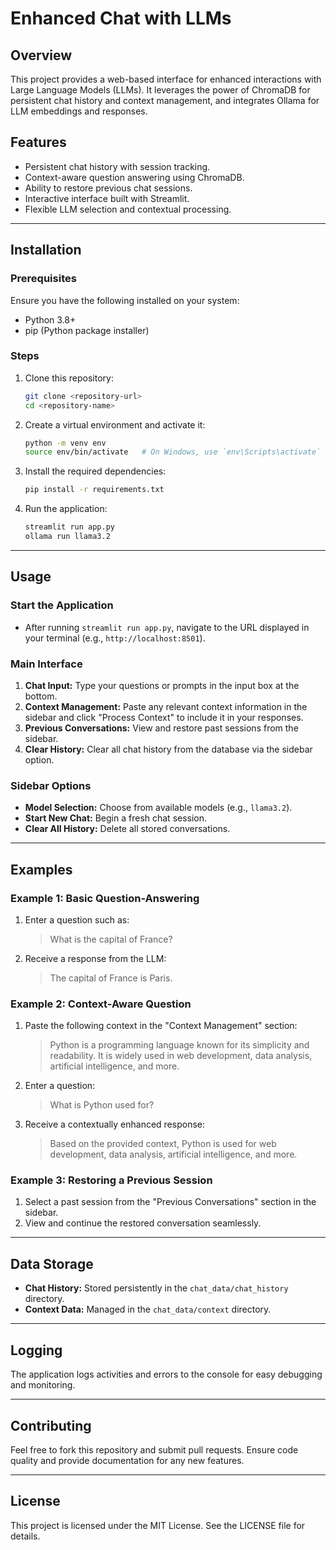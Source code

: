 # Enhanced Chat with LLMs

## Overview

This project provides a web-based interface for enhanced interactions with Large Language Models (LLMs). It leverages the power of ChromaDB for persistent chat history and context management, and integrates Ollama for LLM embeddings and responses.

## Features

- Persistent chat history with session tracking.
- Context-aware question answering using ChromaDB.
- Ability to restore previous chat sessions.
- Interactive interface built with Streamlit.
- Flexible LLM selection and contextual processing.

---

## Installation

### Prerequisites

Ensure you have the following installed on your system:

- Python 3.8+
- pip (Python package installer)

### Steps

1. Clone this repository:

   ```bash
   git clone <repository-url>
   cd <repository-name>
   ```

2. Create a virtual environment and activate it:

   ```bash
   python -m venv env
   source env/bin/activate   # On Windows, use `env\Scripts\activate`
   ```

3. Install the required dependencies:

   ```bash
   pip install -r requirements.txt
   ```

4. Run the application:
   ```bash
   streamlit run app.py
   ollama run llama3.2
   ```

---

## Usage

### Start the Application

- After running `streamlit run app.py`, navigate to the URL displayed in your terminal (e.g., `http://localhost:8501`).

### Main Interface

1. **Chat Input:** Type your questions or prompts in the input box at the bottom.
2. **Context Management:** Paste any relevant context information in the sidebar and click "Process Context" to include it in your responses.
3. **Previous Conversations:** View and restore past sessions from the sidebar.
4. **Clear History:** Clear all chat history from the database via the sidebar option.

### Sidebar Options

- **Model Selection:** Choose from available models (e.g., `llama3.2`).
- **Start New Chat:** Begin a fresh chat session.
- **Clear All History:** Delete all stored conversations.

---

## Examples

### Example 1: Basic Question-Answering

1. Enter a question such as:

   > What is the capital of France?

2. Receive a response from the LLM:
   > The capital of France is Paris.

### Example 2: Context-Aware Question

1. Paste the following context in the "Context Management" section:

   > Python is a programming language known for its simplicity and readability. It is widely used in web development, data analysis, artificial intelligence, and more.

2. Enter a question:

   > What is Python used for?

3. Receive a contextually enhanced response:
   > Based on the provided context, Python is used for web development, data analysis, artificial intelligence, and more.

### Example 3: Restoring a Previous Session

1. Select a past session from the "Previous Conversations" section in the sidebar.
2. View and continue the restored conversation seamlessly.

---

## Data Storage

- **Chat History:** Stored persistently in the `chat_data/chat_history` directory.
- **Context Data:** Managed in the `chat_data/context` directory.

---

## Logging

The application logs activities and errors to the console for easy debugging and monitoring.

---

## Contributing

Feel free to fork this repository and submit pull requests. Ensure code quality and provide documentation for any new features.

---

## License

This project is licensed under the MIT License. See the LICENSE file for details.
